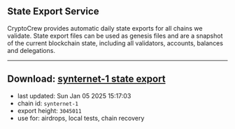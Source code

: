 ## State Export Service
CryptoCrew provides automatic daily state exports for all chains we validate. State export files can be used as genesis files and are a snapshot of the current blockchain state, including all validators, accounts, balances and delegations.

---
**Download: [synternet-1 state export](https://dl-eu2.ccvalidators.com/SERVICE/synternet/synternet-1_export_3045011.json)**
---

- last updated: Sun Jan 05 2025 15:17:03
- chain id: `synternet-1`
- export height: `3045011`
- use for: airdrops, local tests, chain recovery
